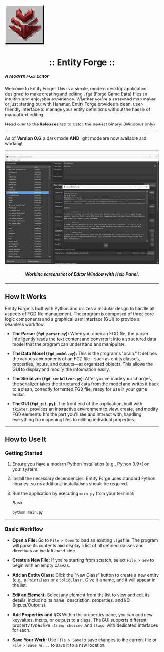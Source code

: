 <img title="" src="assets/icon.png" alt="icon.png" data-align="center">

<center>
<h1/>:: Entity Forge ::
</center>

##### A Modern FGD Editor

Welcome to Entity Forge! This is a simple, modern desktop application designed to make creating and editing `.fgd` (Forge Game Data) files an intuitive and enjoyable experience. Whether you're a seasoned map maker or just starting out with Hammer, Entity Forge provides a clean, user-friendly interface to manage your entity definitions without the hassle of manual text editing.

Head over to the **Releases** tab to catch the newest binary! (Windows only)

---

As of **Version 0.6**, a dark mode **AND** light mode are now available and working!

---

<img title="" src="assets/darkshot.png" alt="darkshot.png" width="632" data-align="center">

<center>
<h5/>Working screenshot of Editor Window with Help Panel.
</center>

---

## How It Works

Entity Forge is built with Python and utilizes a modular design to handle all aspects of FGD file management. The program is composed of three core logic components and a graphical user interface (GUI) to provide a seamless workflow.

- **The Parser (`fgd_parser.py`):** When you open an FGD file, the parser intelligently reads the text content and converts it into a structured data model that the program can understand and manipulate.

- **The Data Model (`fgd_model.py`):** This is the program's "brain." It defines the various components of an FGD file—such as entity classes, properties, inputs, and outputs—as organized objects. This allows the GUI to display and modify the information easily.

- **The Serializer (`fgd_serializer.py`):** After you've made your changes, the serializer takes the structured data from the model and writes it back to a clean, correctly formatted FGD file, ready for use in your game editor.

- **The GUI (`fgd_gui.py`):** The front end of the application, built with `tkinter`, provides an interactive environment to view, create, and modify FGD elements. It's the part you'll see and interact with, handling everything from opening files to editing individual properties.
  
  

---

## How to Use It

### Getting Started

1. Ensure you have a modern Python installation (e.g., Python 3.9+) on your system.

2. Install the necessary dependencies. Entity Forge uses standard Python libraries, so no additional installations should be required.

3. Run the application by executing `main.py` from your terminal:
   
   Bash
   
   ```
   python main.py
   ```

---

### Basic Workflow

- **Open a File:** Go to `File > Open` to load an existing `.fgd` file. The program will parse its contents and display a list of all defined classes and directives on the left-hand side.

- **Create a New File:** If you're starting from scratch, select `File > New` to begin with an empty canvas.

- **Add an Entity Class:** Click the "New Class" button to create a new entity (e.g., a `PointClass` or a `SolidClass`). Give it a name, and it will appear in the list.

- **Edit an Element:** Select any element from the list to view and edit its details, including its name, description, properties, and I/O (Inputs/Outputs).

- **Add Properties and I/O:** Within the properties pane, you can add new keyvalues, inputs, or outputs to a class. The GUI supports different property types like `string`, `choices`, and `flags`, with dedicated interfaces for each.

- **Save Your Work:** Use `File > Save` to save changes to the current file or `File > Save As...` to save it to a new location.
